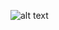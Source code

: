 ![alt text](https://github.com/edisonesc/x-fit/blob/master/screenshots/photo_2018-05-30_14-13-47.jpg"Home")